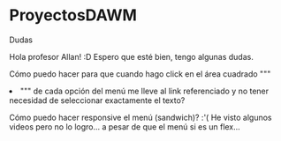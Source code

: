 # ProyectosDAWM

Dudas

Hola profesor Allan! :D 
Espero que esté bien, tengo algunas dudas.

Cómo puedo hacer para que cuando hago click en el área cuadrado """<li>""" de cada opción del menú me lleve al link referenciado y no tener necesidad de seleccionar exactamente el texto? 

Cómo puedo hacer responsive el menú (sandwich)? :'(
He visto algunos videos pero no lo logro... a pesar de que el menú si es un flex...

